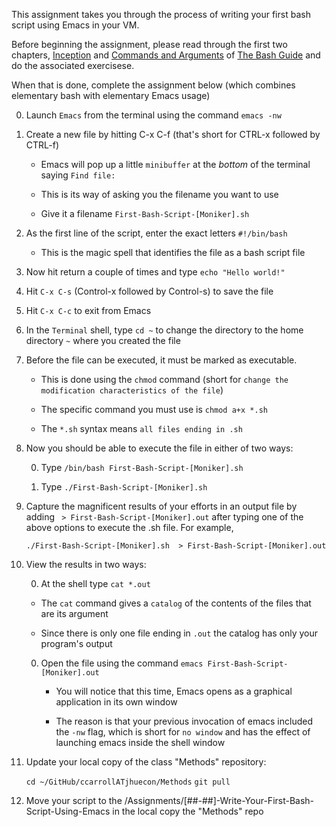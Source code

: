 
This assignment takes you through the process of writing your first bash script using Emacs in your VM.

Before beginning the assignment, please read through the first two chapters, [Inception](https://guide.bash.academy/inception/)
and [Commands and Arguments](https://guide.bash.academy/commands/) of [The Bash Guide](https://guide.bash.academy/) and
do the associated exercisese.

When that is done, complete the assignment below (which combines elementary bash with elementary Emacs usage)

0. Launch `Emacs` from the terminal using the command `emacs -nw` 

0. Create a new file by hitting C-x C-f (that's short for CTRL-x followed by CTRL-f)

   * Emacs will pop up a little `minibuffer` at the _bottom_ of the terminal saying `Find file:`

   * This is its way of asking you the filename you want to use

   * Give it a filename `First-Bash-Script-[Moniker].sh`

0. As the first line of the script, enter the exact letters `#!/bin/bash`

   * This is the magic spell that identifies the file as a bash script file

0. Now hit return a couple of times and type `echo "Hello world!"`

0. Hit `C-x C-s` (Control-x followed by Control-s) to save the file

0. Hit `C-x C-c` to exit from Emacs

0. In the `Terminal` shell, type `cd ~` to change the directory to the home directory `~` where you created the file

0. Before the file can be executed, it must be marked as executable.

   * This is done using the `chmod` command (short for `change the modification characteristics of the file`)

   * The specific command you must use is `chmod a+x *.sh`

   * The `*.sh` syntax means `all files ending in .sh`

0. Now you should be able to execute the file in either of two ways:

   0. Type `/bin/bash First-Bash-Script-[Moniker].sh`

   0. Type `./First-Bash-Script-[Moniker].sh`

0. Capture the magnificent results of your efforts in an output file by adding ` > First-Bash-Script-[Moniker].out` after typing one of the above options to execute the .sh file. For example,

   `./First-Bash-Script-[Moniker].sh  > First-Bash-Script-[Moniker].out`

0. View the results in two ways:

   0.  At the shell type `cat *.out`

      * The `cat` command gives a `catalog` of the contents of the files that are its argument

      * Since there is only one file ending in `.out` the catalog has only your program's output

   0. Open the file using the command `emacs First-Bash-Script-[Moniker].out`

      * You will notice that this time, Emacs opens as a graphical application in its own window

      * The reason is that your previous invocation of emacs included the `-nw` flag, which is short for `no window` and has the effect of launching emacs inside the shell window

0. Update your local copy of the class "Methods" repository:

    `cd ~/GitHub/ccarrollATjhuecon/Methods`
    `git pull`

0. Move your script to the /Assignments/[##-##]-Write-Your-First-Bash-Script-Using-Emacs in the
local copy the "Methods" repo


